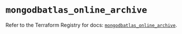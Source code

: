 # `mongodbatlas_online_archive`

Refer to the Terraform Registry for docs: [`mongodbatlas_online_archive`](https://registry.terraform.io/providers/mongodb/mongodbatlas/1.27.0/docs/resources/online_archive).
